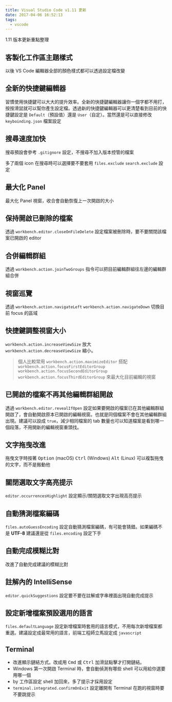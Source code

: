 ```yaml
---
title: Visual Studio Code v1.11 更新
date: 2017-04-06 16:52:13
tags:
  - vscode
---
```


1.11 版本更新重點整理

<!--more-->

## 客製化工作區主題樣式

以後 VS Code 編輯器全部的顏色樣式都可以透過設定檔改變

## 全新的快捷鍵編輯器

習慣使用快捷鍵可以大大的提升效率。全新的快捷鍵編輯器讓你一個字都不用打，按按滑鼠就可以幫你產生設定檔。透過新的快捷鍵編輯器可以更清楚看到目前的快捷鍵設定是 `Default`（預設值）還是 `User`（自定）。當然還是可以直接修改 `keyboinding.json` 檔案設定

## 搜尋速度加快

搜尋預設會參考 `.gitignore` 設定，不搜尋不加入版本控管的檔案

多了兩個 icon 在搜尋時可以選擇要不要套用 `files.exclude` `search.exclude` 設定

## 最大化 Panel

最大化 Panel 視窗，收合會自動恢復上一次開啟的大小

## 保持開啟已刪除的檔案

透過 `workbench.editor.closeOnFileDelete` 設定檔案被刪除時，要不要關閉該檔案已開啟的 editor

## 合併編輯群組

透過 `workbench.action.joinTwoGroups` 指令可以把目前編輯群組往左邊的編輯群組合併

## 視窗巡覽

透過 `workbench.action.navigateLeft` `workbench.action.navigateDown` 切換目前 focus 的區域

## 快捷鍵調整視窗大小

`workbench.action.increaseViewSize` 放大 `workbench.action.decreaseViewSize` 縮小。

> 個人比較常用 `workbench.action.maximizeEditor` 搭配 `workbench.action.focusFirstEditorGroup` `workbench.action.focusSecondEditorGroup` `workbench.action.focusThirdEditorGroup` 來最大化目前編輯的視窗

## 已開啟的檔案不再其他編輯群組開啟

透過 `workbench.editor.revealIfOpen` 設定如果要開啟的檔案已在其他編輯群組開啟了，會自動開啟原本已開啟的編輯視窗。也就是同個檔案不會在其他編輯群組出現。建議可以設成 `true`，減少相同檔案的 tab 數量也可以知道檔案是看到哪一個段落，不用開新的編輯視窗重頭找。

## 文字拖曳改進

拖曳文字時按著 <kbd>Option</kbd> (macOS) <kbd>Ctrl</kbd> (Windows) <kbd>Alt</kbd> (Linux) 可以複製拖曳的文字，而不是搬動他

## 關閉選取文字高亮提示

`editor.occurrencesHighlight` 設定顯示/關閉選取文字出現高亮提示

## 自動猜測檔案編碼

`files.autoGuessEncoding` 設定自動猜測檔案編碼，有可能會猜錯。如果編碼不是 **UTF-8** 建議還是從 `files.encoding` 設定下手

## 自動完成模糊比對

改進了自動完成建議的模糊比對

## 註解內的 IntelliSense

`editor.quickSuggestions` 設定要不要在註解或字串裡面出現自動完成提示

## 設定新增檔案預設選用的語言

`files.defaultLanguage` 設定新增檔案時套用的語言模式，不用每次新增檔案都重選。建議設定成最常用的語言，前端工程師立馬設定成 `javascript`

## Terminal

* 改進顯示鏈結方式。改成用 <kbd>Cmd</kbd> 或 <kbd>Ctrl</kbd> 加滑鼠點擊才打開鏈結。
* Windows 第一次開啟 Terminal 時，會自動偵測有哪些 shell 可以用給你選要用哪一個
* by 工作區設定 shell 加回來，多了提示才採用設定
* `terminal.integrated.confirmOnExit` 設定離開有 Terminal 在跑的視窗時要不要跳提示
